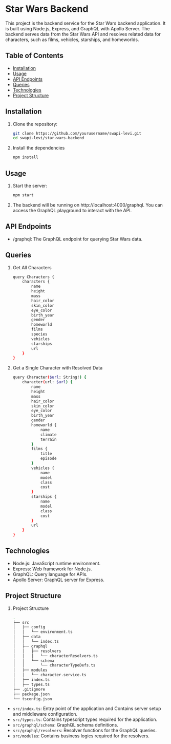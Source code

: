 # Star Wars Backend

This project is the backend service for the Star Wars backend application. It is built using Node.js, Express, and GraphQL with Apollo Server. The backend serves data from the Star Wars API and resolves related data for characters, such as films, vehicles, starships, and homeworlds.

## Table of Contents

- [Installation](#installation)
- [Usage](#usage)
- [API Endpoints](#api-endpoints)
- [Queries](#queries)
- [Technologies](#technologies)
- [Project Structure](#project-structure)

## Installation

1. Clone the repository:

   ```bash
   git clone https://github.com/yourusername/swapi-levi.git
   cd swapi-levi/star-wars-backend
    ```

2. Install the dependencies
    ```bash
    npm install
    ```

## Usage

1. Start the server:
    ```bash
    npm start
    ```

2. The backend will be running on http://localhost:4000/graphql. You can access the GraphQL playground to interact with the API.

## API Endpoints
- /graphql: The GraphQL endpoint for querying Star Wars data.


## Queries

1. Get All Characters
    ```bash
    query Characters {
        characters {
            name
            height
            mass
            hair_color
            skin_color
            eye_color
            birth_year
            gender
            homeworld
            films
            species
            vehicles
            starships
            url
        }
    }
    ```

2. Get a Single Character with Resolved Data
    ```bash
    query Character($url: String!) {
        character(url: $url) {
            name
            height
            mass
            hair_color
            skin_color
            eye_color
            birth_year
            gender
            homeworld {
                name
                climate
                terrain
            }
            films {
                title
                episode
            }
            vehicles {
                name
                model
                class
                cost
            }
            starships {
                name
                model
                class
                cost
            }
            url
        }
    }
    ```

## Technologies

- Node.js: JavaScript runtime environment.
- Express: Web framework for Node.js.
- GraphQL: Query language for APIs.
- Apollo Server: GraphQL server for Express.

## Project Structure

1. Project Structure

    ```bash
    .
    ├── src
    │   ├── config
    │   │   └── environment.ts
    │   ├── data
    │   │   └── index.ts
    │   ├── graphql
    │   │   ├── resolvers
    │   │   │   └── characterResolvers.ts
    │   │   └── schema
    │   │       └── characterTypeDefs.ts
    │   ├── modules
    │   │   └── character.service.ts
    │   ├── index.ts
    │   ├── types.ts
    ├── .gitignore
    ├── package.json
    └── tsconfig.json
    ```

- `src/index.ts`: Entry point of the application and Contains server setup and middleware configuration.
- `src/types.ts`: Contains typescript types required for the application.
- `src/graphql/schema`: GraphQL schema definitions.
- `src/graphql/resolvers`: Resolver functions for the GraphQL queries.
- `src/modules`: Contains business logics required for the resolvers.
